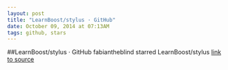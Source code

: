 ```yaml
---
layout: post
title: "LearnBoost/stylus · GitHub"
date: October 09, 2014 at 07:13AM
tags: github, stars
---
```

##LearnBoost/stylus · GitHub
fabiantheblind starred LearnBoost/stylus
[link to source](http://ift.tt/k7k6JX) 
